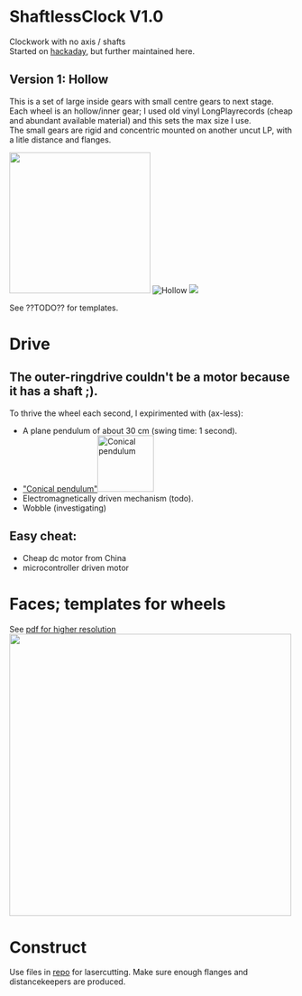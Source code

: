 # ShaftlessClock V1.0
Clockwork with no axis / shafts  
Started on [hackaday](https://hackaday.io/project/196036/details/), but further maintained here.

## Version 1: Hollow 
This is a set of large inside gears with small centre gears to next stage.   
Each wheel is an hollow/inner gear; I used old vinyl LongPlayrecords (cheap and abundant available material) and this sets the max size I use.  
The small gears are rigid and concentric mounted on another uncut LP, with a litle distance and flanges.  

<img src="https://github.com/gitAjjk/Klok/blob/main/img/ratiosHollow.svg" width="250">  ![Hollow](https://github.com/gitAjjk/Klok/blob/main/img/Hollow.png)  <img src="https://github.com/gitAjjk/Klok/blob/main/img/assyTDside.jpg" hight="6550">  

See ??TODO?? for templates.  

# Drive
## The outer-ringdrive couldn't be a motor because it has a shaft ;).  
To thrive the wheel each second, I expirimented with (ax-less):  
- A plane pendulum of about 30 cm (swing time: 1 second).
- ["Conical pendulum"](https://en.wikipedia.org/wiki/Conical_pendulum)<img src="https://upload.wikimedia.org/wikipedia/commons/thumb/5/53/Conical_pendulum.svg/375px-Conical_pendulum.svg.png" alt="Conical pendulum" width="100">  
- Electromagnetically driven mechanism (todo).
- Wobble (investigating)  

## Easy cheat:  
- Cheap dc motor from China
- microcontroller driven motor

# Faces; templates for wheels
See [pdf for higher resolution ](https://github.com/gitAjjk/ShaftlessClockV1-Pub/blob/main/img/faces%20NL.pdf)  
<img src="https://github.com/gitAjjk/ShaftlessClockV1-Pub/blob/main/img/faces%20NL~.jpg" width="500">

# Construct
Use files in [repo](https://github.com/gitAjjk/ShaftlessClockV1-Pub/tree/main/techDraw) for lasercutting. Make sure enough flanges and distancekeepers are produced.  
